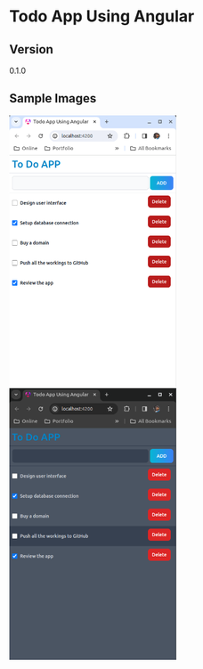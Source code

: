 # Todo App Using Angular

## Version
0.1.0

## Sample Images

<img src="demo/todo-app-light.png" width="300px">

<img src="demo/todo-app-dark.png" width="300px">
